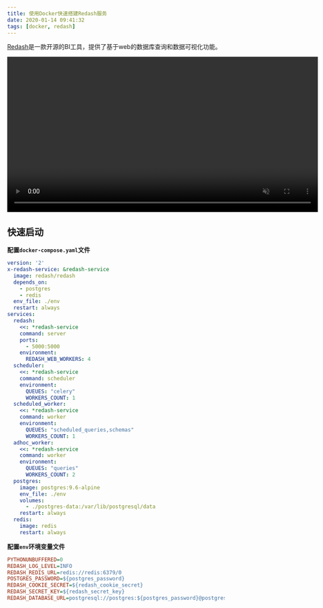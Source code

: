 ```yaml
---
title: 使用Docker快速搭建Redash服务
date: 2020-01-14 09:41:32
tags: [docker, redash]
---
```


[Redash][]是一款开源的BI工具，提供了基于web的数据库查询和数据可视化功能。

[Redash]: https://redash.io/

<video width="720" autoplay loop muted>
    <source src="/images/redash-intro-720.mp4" type="video/mp4">
</video>

<!--more-->

## 快速启动

**配置`docker-compose.yaml`文件**

```yaml
version: '2'
x-redash-service: &redash-service
  image: redash/redash
  depends_on:
    - postgres
    - redis
  env_file: ./env
  restart: always
services:
  redash:
    <<: *redash-service
    command: server
    ports:
      - 5000:5000
    environment:
      REDASH_WEB_WORKERS: 4
  scheduler:
    <<: *redash-service
    command: scheduler
    environment:
      QUEUES: "celery"
      WORKERS_COUNT: 1
  scheduled_worker:
    <<: *redash-service
    command: worker
    environment:
      QUEUES: "scheduled_queries,schemas"
      WORKERS_COUNT: 1
  adhoc_worker:
    <<: *redash-service
    command: worker
    environment:
      QUEUES: "queries"
      WORKERS_COUNT: 2
  postgres:
    image: postgres:9.6-alpine
    env_file: ./env
    volumes:
      - ./postgres-data:/var/lib/postgresql/data
    restart: always
  redis:
    image: redis
    restart: always
```

**配置`env`环境变量文件**

```ini
PYTHONUNBUFFERED=0
REDASH_LOG_LEVEL=INFO
REDASH_REDIS_URL=redis://redis:6379/0
POSTGRES_PASSWORD=${postgres_password}
REDASH_COOKIE_SECRET=${redash_cookie_secret}
REDASH_SECRET_KEY=${redash_secret_key}
REDASH_DATABASE_URL=postgresql://postgres:${postgres_password}@postgres/postgres
```
